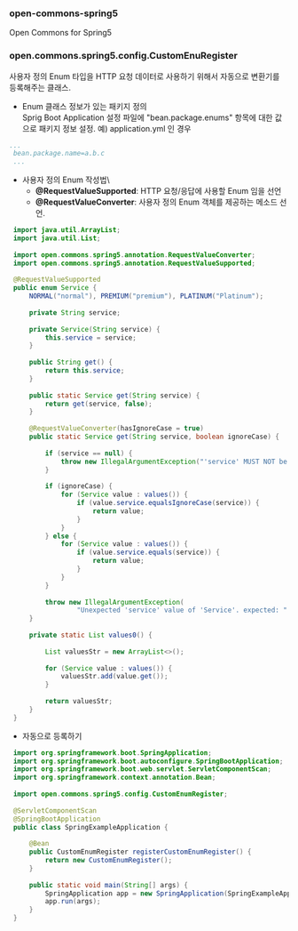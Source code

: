### open-commons-spring5
Open Commons for Spring5


### open.commons.spring5.config.CustomEnuRegister
사용자 정의 Enum 타입을 HTTP 요청 데이터로 사용하기 위해서 자동으로 변환기를 등록해주는 클래스. 


- Enum 클래스 정보가 있는 패키지 정의\
Sprig Boot Application 설정 파일에 "bean.package.enums" 항목에 대한 값으로 패키지 정보 설정.
예) application.yml 인 경우
``` yml
...
 bean.package.name=a.b.c
 ...
 ```


- 사용자 정의 Enum 작성법\
  * __@RequestValueSupported__: HTTP 요청/응답에 사용할 Enum 임을 선언
  * __@RequestValueConverter__: 사용자 정의 Enum 객체를 제공하는 메소드 선언.

``` java
 import java.util.ArrayList;
 import java.util.List;
 
 import open.commons.spring5.annotation.RequestValueConverter;
 import open.commons.spring5.annotation.RequestValueSupported;
 
 @RequestValueSupported
 public enum Service {
     NORMAL("normal"), PREMIUM("premium"), PLATINUM("Platinum");
 
     private String service;
 
     private Service(String service) {
         this.service = service;
     }
 
     public String get() {
         return this.service;
     }
 
     public static Service get(String service) {
         return get(service, false);
     }
 
     @RequestValueConverter(hasIgnoreCase = true)
     public static Service get(String service, boolean ignoreCase) {
 
         if (service == null) {
             throw new IllegalArgumentException("'service' MUST NOT be null. input: " + service);
         }
 
         if (ignoreCase) {
             for (Service value : values()) {
                 if (value.service.equalsIgnoreCase(service)) {
                     return value;
                 }
             }
         } else {
             for (Service value : values()) {
                 if (value.service.equals(service)) {
                     return value;
                 }
             }
         }
 
         throw new IllegalArgumentException(
                 "Unexpected 'service' value of 'Service'. expected: " + values0() + " & Ignore case-sensitive: " + ignoreCase + ", input: " + service);
     }
 
     private static List values0() {
 
         List valuesStr = new ArrayList<>();
 
         for (Service value : values()) {
             valuesStr.add(value.get());
         }
 
         return valuesStr;
     }
 }
 ```
 
- 자동으로 등록하기
``` java
 import org.springframework.boot.SpringApplication;
 import org.springframework.boot.autoconfigure.SpringBootApplication;
 import org.springframework.boot.web.servlet.ServletComponentScan;
 import org.springframework.context.annotation.Bean;
 
 import open.commons.spring5.config.CustomEnumRegister;
 
 @ServletComponentScan
 @SpringBootApplication
 public class SpringExampleApplication {
 
     @Bean
     public CustomEnumRegister registerCustomEnumRegister() {
         return new CustomEnumRegister();
     }
 
     public static void main(String[] args) {
         SpringApplication app = new SpringApplication(SpringExampleApplication.class);
         app.run(args);
     }
 }
 ```



